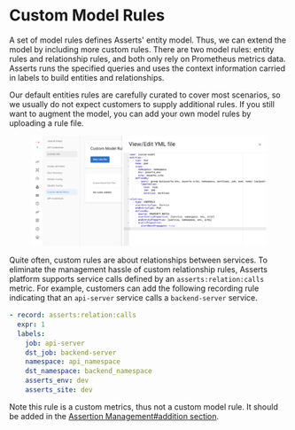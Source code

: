 # Custom Model Rules

A set of model rules defines Asserts' entity model. Thus, we can extend the model by including more custom rules. There are two model rules: entity rules and relationship rules, and both only rely on Prometheus metrics data. Asserts runs the specified queries and uses the context information carried in labels to build entities and relationships.

Our default entities rules are carefully curated to cover most scenarios, so we usually do not expect customers to supply additional rules. If you still want to augment the model, you can add your own model rules by uploading a rule file.

<figure><img src="../../.gitbook/assets/image.png" alt=""><figcaption></figcaption></figure>

Quite often, custom rules are about relationships between services. To eliminate the management hassle of custom relationship rules, Asserts platform supports service calls defined by an `asserts:relation:calls` metric. For example, customers can add the following recording rule indicating that an `api-server` service calls a `backend-server` service.

```yaml
- record: asserts:relation:calls
  expr: 1
  labels:
    job: api-server
    dst_job: backend-server
    namespace: api_namespace
    dst_namespace: backend_namespace
    asserts_env: dev
    asserts_site: dev
```

Note this rule is a custom metrics, thus not a custom model rule. It should be added in the [Assertion Management#addition section](../assertion-management.md#howassertsworks-wip-additions).
